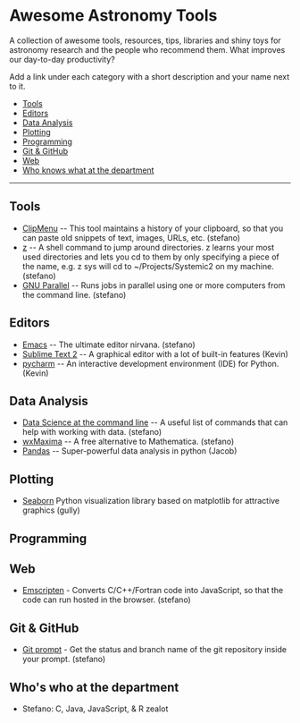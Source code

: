 # Awesome Astronomy Tools
A collection of awesome tools, resources, tips, libraries and shiny toys for astronomy
research and the people who recommend them. What improves our day-to-day productivity?

Add a link under each category with a short description and your name next to it.

<!-- You can add more categories below: -->
* [Tools](#tools)
* [Editors](#editors)
* [Data Analysis](#data-analysis)
* [Plotting](#plotting)
* [Programming](#programming)
* [Git & GitHub](#git-github)
* [Web](#web)
* [Who knows what at the department](#who-knows-what-at-the-department)

----
## Tools

* [ClipMenu](http://www.clipmenu.com) -- This tool maintains a history of your clipboard, so that you can paste old snippets of text, images, URLs, etc. (stefano)
* [z](https://github.com/rupa/z) -- A shell command to jump around directories. z learns your most used directories and lets you cd to them by only specifying a piece of the name, e.g. z sys will cd to ~/Projects/Systemic2 on my machine. (stefano)
* [GNU Parallel](http://www.gnu.org/software/parallel/) -- Runs jobs in parallel using one or more computers from the command line. (stefano)

## Editors

* [Emacs](http://www.emacsformacosx.com) -- The ultimate editor nirvana. (stefano)
* [Sublime Text 2](http://www.sublimetext.com/2) -- A graphical editor with a lot of built-in features (Kevin)
* [pycharm](https://www.jetbrains.com/pycharm/) -- An interactive development environment (IDE) for Python. (Kevin)

## Data Analysis

* [Data Science at the command line](http://datascienceatthecommandline.com/#tools) -- A useful list of commands that can help with working with data. (stefano)
* [wxMaxima](http://andrejv.github.io/wxmaxima/index.html) -- A free alternative to Mathematica. (stefano)
* [Pandas](http://pandas.pydata.org/) -- Super-powerful data analysis in python (Jacob)
  
## Plotting

* [Seaborn](http://stanford.edu/~mwaskom/software/seaborn/) Python visualization library based on matplotlib for attractive graphics (gully)

## Programming


## Web

* [Emscripten](https://github.com/kripken/emscripten) - Converts C/C++/Fortran code into JavaScript, so that the code can run hosted in the browser. (stefano)

## Git & GitHub

* [Git prompt](https://gist.github.com/stefano-meschiari/ca163cd91c63492928fb) - Get the status and branch name of the git repository inside your prompt. (stefano)

## Who's who at the department

* Stefano: C, Java, JavaScript, & R zealot

